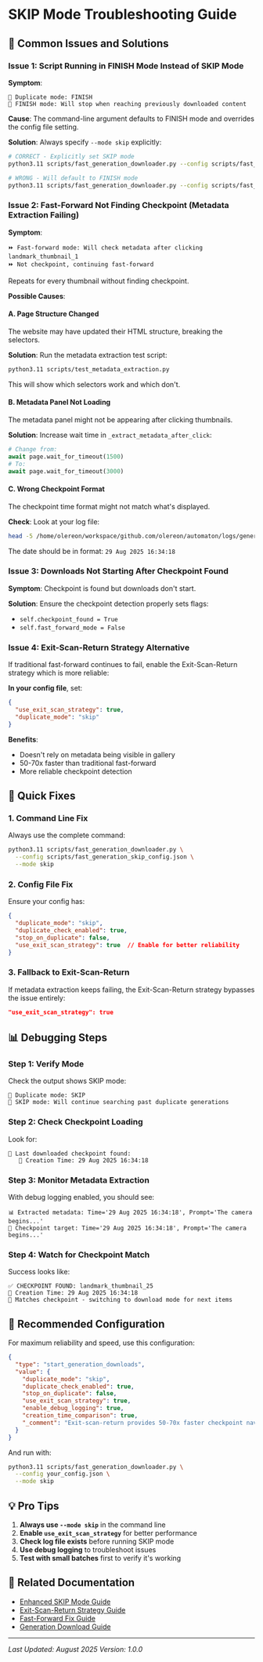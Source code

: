 # SKIP Mode Troubleshooting Guide

## 🚨 Common Issues and Solutions

### Issue 1: Script Running in FINISH Mode Instead of SKIP Mode

**Symptom**: 
```
🔄 Duplicate mode: FINISH
📌 FINISH mode: Will stop when reaching previously downloaded content
```

**Cause**: The command-line argument defaults to FINISH mode and overrides the config file setting.

**Solution**: Always specify `--mode skip` explicitly:
```bash
# CORRECT - Explicitly set SKIP mode
python3.11 scripts/fast_generation_downloader.py --config scripts/fast_generation_skip_config.json --mode skip

# WRONG - Will default to FINISH mode
python3.11 scripts/fast_generation_downloader.py --config scripts/fast_generation_skip_config.json
```

### Issue 2: Fast-Forward Not Finding Checkpoint (Metadata Extraction Failing)

**Symptom**:
```
⏩ Fast-forward mode: Will check metadata after clicking landmark_thumbnail_1
⏩ Not checkpoint, continuing fast-forward
```
Repeats for every thumbnail without finding checkpoint.

**Possible Causes**:

#### A. Page Structure Changed
The website may have updated their HTML structure, breaking the selectors.

**Solution**: Run the metadata extraction test script:
```bash
python3.11 scripts/test_metadata_extraction.py
```
This will show which selectors work and which don't.

#### B. Metadata Panel Not Loading
The metadata panel might not be appearing after clicking thumbnails.

**Solution**: Increase wait time in `_extract_metadata_after_click`:
```python
# Change from:
await page.wait_for_timeout(1500)
# To:
await page.wait_for_timeout(3000)
```

#### C. Wrong Checkpoint Format
The checkpoint time format might not match what's displayed.

**Check**: Look at your log file:
```bash
head -5 /home/olereon/workspace/github.com/olereon/automaton/logs/generation_downloads.txt
```

The date should be in format: `29 Aug 2025 16:34:18`

### Issue 3: Downloads Not Starting After Checkpoint Found

**Symptom**: Checkpoint is found but downloads don't start.

**Solution**: Ensure the checkpoint detection properly sets flags:
- `self.checkpoint_found = True`
- `self.fast_forward_mode = False`

### Issue 4: Exit-Scan-Return Strategy Alternative

If traditional fast-forward continues to fail, enable the Exit-Scan-Return strategy which is more reliable:

**In your config file**, set:
```json
{
  "use_exit_scan_strategy": true,
  "duplicate_mode": "skip"
}
```

**Benefits**:
- Doesn't rely on metadata being visible in gallery
- 50-70x faster than traditional fast-forward
- More reliable checkpoint detection

## 🔧 Quick Fixes

### 1. Command Line Fix
Always use the complete command:
```bash
python3.11 scripts/fast_generation_downloader.py \
  --config scripts/fast_generation_skip_config.json \
  --mode skip
```

### 2. Config File Fix
Ensure your config has:
```json
{
  "duplicate_mode": "skip",
  "duplicate_check_enabled": true,
  "stop_on_duplicate": false,
  "use_exit_scan_strategy": true  // Enable for better reliability
}
```

### 3. Fallback to Exit-Scan-Return
If metadata extraction keeps failing, the Exit-Scan-Return strategy bypasses the issue entirely:
```json
"use_exit_scan_strategy": true
```

## 📊 Debugging Steps

### Step 1: Verify Mode
Check the output shows SKIP mode:
```
🔄 Duplicate mode: SKIP
📌 SKIP mode: Will continue searching past duplicate generations
```

### Step 2: Check Checkpoint Loading
Look for:
```
🔖 Last downloaded checkpoint found:
   📅 Creation Time: 29 Aug 2025 16:34:18
```

### Step 3: Monitor Metadata Extraction
With debug logging enabled, you should see:
```
📊 Extracted metadata: Time='29 Aug 2025 16:34:18', Prompt='The camera begins...'
🎯 Checkpoint target: Time='29 Aug 2025 16:34:18', Prompt='The camera begins...'
```

### Step 4: Watch for Checkpoint Match
Success looks like:
```
✅ CHECKPOINT FOUND: landmark_thumbnail_25
📅 Creation Time: 29 Aug 2025 16:34:18
🔗 Matches checkpoint - switching to download mode for next items
```

## 🚀 Recommended Configuration

For maximum reliability and speed, use this configuration:

```json
{
  "type": "start_generation_downloads",
  "value": {
    "duplicate_mode": "skip",
    "duplicate_check_enabled": true,
    "stop_on_duplicate": false,
    "use_exit_scan_strategy": true,
    "enable_debug_logging": true,
    "creation_time_comparison": true,
    "_comment": "Exit-scan-return provides 50-70x faster checkpoint navigation"
  }
}
```

And run with:
```bash
python3.11 scripts/fast_generation_downloader.py \
  --config your_config.json \
  --mode skip
```

## 💡 Pro Tips

1. **Always use `--mode skip`** in the command line
2. **Enable `use_exit_scan_strategy`** for better performance
3. **Check log file exists** before running SKIP mode
4. **Use debug logging** to troubleshoot issues
5. **Test with small batches** first to verify it's working

## 🔗 Related Documentation

- [Enhanced SKIP Mode Guide](ENHANCED_SKIP_MODE_GUIDE.md)
- [Exit-Scan-Return Strategy Guide](EXIT_SCAN_RETURN_STRATEGY_GUIDE.md)
- [Fast-Forward Fix Guide](FAST_FORWARD_FIX_GUIDE.md)
- [Generation Download Guide](GENERATION_DOWNLOAD_GUIDE.md)

---

*Last Updated: August 2025*
*Version: 1.0.0*